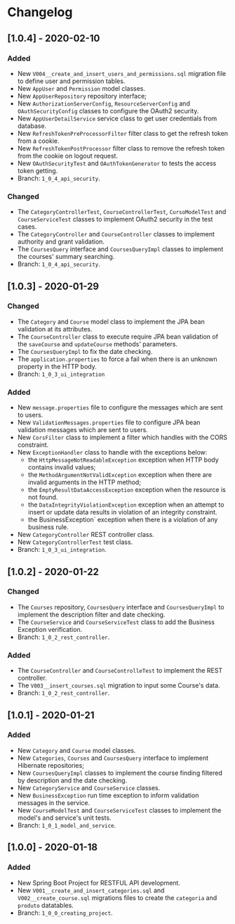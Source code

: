 # Changelog

## [1.0.4] - 2020-02-10

### Added
- New `V004__create_and_insert_users_and_permissions.sql` migration file to define user and permission tables.
- New `AppUser` and `Permission` model classes.
- New `AppUserRepository` repository interface;
- New `AuthorizationServerConfig`, `ResourceServerConfig` and `OAuthSecurityConfig` classes to configure the OAuth2 security.
- New `AppUserDetailService` service class to get user credentials from database.
- New `RefreshTokenPreProcessorFilter` filter class to get the refresh token from a cookie.
- New `RefreshTokenPostProcessor` filter class to remove the refresh token from the cookie on logout request.
- New `OAuthSecurityTest` and `OAuthTokenGenerator` to tests the access token getting.
- Branch: `1_0_4_api_security`.

### Changed
- The `CategoryControllerTest`, `CourseControllerTest`, `CursoModelTest` and `CourseServiceTest` classes to implement OAuth2 security in the test cases.
- The `CategoryController` and `CourseController` classes to implement authority and grant validation.
- The `CoursesQuery` interface and `CoursesQueryImpl` classes to implement the courses' summary searching.
- Branch: `1_0_4_api_security`.


## [1.0.3] - 2020-01-29

### Changed
- The `Category` and `Course` model class to implement the JPA bean validation at its attributes.
- The `CourseController` class to execute require JPA bean validation of the `saveCourse` and `updateCourse` methods' parameters.
- The `CoursesQueryImpl` to fix the date checking.
- The `application.properties` to force a fail when there is an unknown property in the HTTP body.
- Branch: `1_0_3_ui_integration`
 
### Added
- New `message.properties` file to configure the messages which are sent to users.
- New `ValidationMessages.properties` file to configure JPA bean validation messages which are sent to users.
- New `CorsFilter` class to implement a filter which handles with the CORS constraint.
- New `ExceptionHandler` class to handle with the exceptions below: 
	- the `HttpMessageNotReadableException` exception when HTTP body contains invalid values;
	- the `MethodArgumentNotValidException` exception when there are invalid arguments in the HTTP method;
	- the `EmptyResultDataAccessException` exception when the resource is not found.
	- the `DataIntegrityViolationException` exception when an attempt to insert or update data results in violation of an integrity constraint.
	- the BusinessException` exception when there is a violation of any business rule. 
 - New `CategoryController` REST controller class. 
 - New `CategoryControllerTest` test class.
- Branch: `1_0_3_ui_integration`.


## [1.0.2] - 2020-01-22

### Changed
- The `Courses` repository, `CoursesQuery` interface and `CoursesQueryImpl` to implement the description filter and date checking.
- The `CourseService` and `CourseServiceTest` class to add the Business Exception verification. 
- Branch: `1_0_2_rest_controller`.

### Added
- The `CourseController` and `CourseControlleTest` to implement the REST controller.
- The `V003__insert_courses.sql` migration to input some Course's data.
- Branch: `1_0_2_rest_controller`.


## [1.0.1] - 2020-01-21 

### Added
- New `Category` and `Course` model classes.
- New `Categories`, `Courses` and `CoursesQuery` interface to implement Hibernate repositories;
- New `CoursesQueryImpl` classes to implement the course finding filtered by description and the date checking.
- New `CategoryService` and `CourseService` classes.
- New `BusinessException` run time exception to inform validation messages in the service. 
- New `CourseModelTest` and `CourseServiceTest` classes to implement the model's and service's unit tests.
- Branch: `1_0_1_model_and_service`.


## [1.0.0] - 2020-01-18 

### Added
- New Spring Boot Project for RESTFUL API development.
- New `V001__create_and_insert_categories.sql` and `V002__create_course.sql` migrations files to create the `categoria` and `produto` datatables.  
- Branch: `1_0_0_creating_project`.